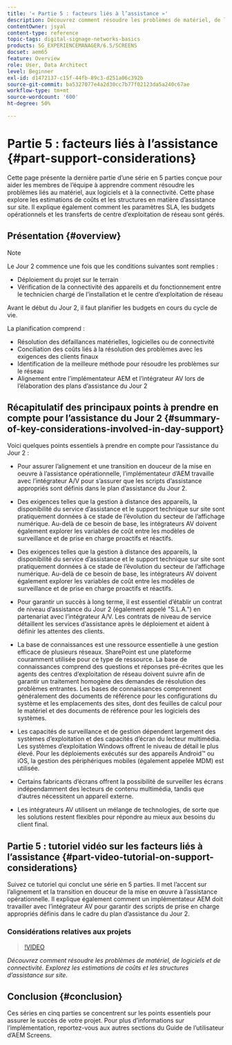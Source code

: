 ```yaml
---
title: '« Partie 5 : facteurs liés à l’assistance »'
description: Découvrez comment résoudre les problèmes de matériel, de logiciels et de connectivité. Explorez les estimations de coûts et les structures d’assistance sur site. Découvrez également comment les paramètres SLA, les budgets opérationnels et les transferts de centre d’exploitation de réseau sont gérés.
contentOwner: jsyal
content-type: reference
topic-tags: digital-signage-networks-basics
products: SG_EXPERIENCEMANAGER/6.5/SCREENS
docset: aem65
feature: Overview
role: User, Data Architect
level: Beginner
exl-id: d1472137-c15f-44fb-89c3-d251a06c392b
source-git-commit: ba5327077e4a2d30cc7b77f02123da5a240c67ae
workflow-type: tm+mt
source-wordcount: '600'
ht-degree: 50%

---
```


# Partie 5 : facteurs liés à l’assistance {#part-support-considerations}

Cette page présente la dernière partie d’une série en 5 parties conçue pour aider les membres de l’équipe à apprendre comment résoudre les problèmes liés au matériel, aux logiciels et à la connectivité. Cette phase explore les estimations de coûts et les structures en matière d’assistance sur site. Il explique également comment les paramètres SLA, les budgets opérationnels et les transferts de centre d’exploitation de réseau sont gérés.

## Présentation {#overview}

>[!NOTE]
>
>Le Jour 2 commence une fois que les conditions suivantes sont remplies :
>
>* Déploiement du projet sur le terrain
>* Vérification de la connectivité des appareils et du fonctionnement entre le technicien chargé de l’installation et le centre d’exploitation de réseau
>
>Avant le début du Jour 2, il faut planifier les budgets en cours du cycle de vie.

La planification comprend :

* Résolution des défaillances matérielles, logicielles ou de connectivité
* Conciliation des coûts liés à la résolution des problèmes avec les exigences des clients finaux
* Identification de la meilleure méthode pour résoudre les problèmes sur le réseau
* Alignement entre l’implémentateur AEM et l’intégrateur AV lors de l’élaboration des plans d’assistance du Jour 2

## Récapitulatif des principaux points à prendre en compte pour l’assistance du Jour 2 {#summary-of-key-considerations-involved-in-day-support}

Voici quelques points essentiels à prendre en compte pour l’assistance du Jour 2 :

* Pour assurer l’alignement et une transition en douceur de la mise en oeuvre à l’assistance opérationnelle, l’implémentateur d’AEM travaille avec l’intégrateur A/V pour s’assurer que les scripts d’assistance appropriés sont définis dans le plan d’assistance du Jour 2.
* Des exigences telles que la gestion à distance des appareils, la disponibilité du service d’assistance et le support technique sur site sont pratiquement données à ce stade de l’évolution du secteur de l’affichage numérique. Au-delà de ce besoin de base, les intégrateurs AV doivent également explorer les variables de coût entre les modèles de surveillance et de prise en charge proactifs et réactifs.

* Des exigences telles que la gestion à distance des appareils, la disponibilité du service d’assistance et le support technique sur site sont pratiquement données à ce stade de l’évolution du secteur de l’affichage numérique. Au-delà de ce besoin de base, les intégrateurs AV doivent également explorer les variables de coût entre les modèles de surveillance et de prise en charge proactifs et réactifs.
* Pour garantir un succès à long terme, il est essentiel d’établir un contrat de niveau d’assistance du Jour 2 (également appelé &quot;S.L.A.&quot;) en partenariat avec l’intégrateur A/V. Les contrats de niveau de service détaillent les services d’assistance après le déploiement et aident à définir les attentes des clients.
* La base de connaissances est une ressource essentielle à une gestion efficace de plusieurs réseaux. SharePoint est une plateforme couramment utilisée pour ce type de ressource. La base de connaissances comprend des questions et réponses pré-écrites que les agents des centres d’exploitation de réseau doivent suivre afin de garantir un traitement homogène des demandes de résolution des problèmes entrantes. Les bases de connaissances comprennent généralement des documents de référence pour les configurations du système et les emplacements des sites, dont des feuilles de calcul pour le matériel et des documents de référence pour les logiciels des systèmes.
* Les capacités de surveillance et de gestion dépendent largement des systèmes d’exploitation et des capacités d’écran du lecteur multimédia. Les systèmes d’exploitation Windows offrent le niveau de détail le plus élevé. Pour les déploiements exécutés sur des appareils Android™ ou iOS, la gestion des périphériques mobiles (également appelée MDM) est utilisée.
* Certains fabricants d’écrans offrent la possibilité de surveiller les écrans indépendamment des lecteurs de contenu multimédia, tandis que d’autres nécessitent un appareil externe.
* Les intégrateurs AV utilisent un mélange de technologies, de sorte que les solutions restent flexibles pour répondre au mieux aux besoins du client final.

## Partie 5 : tutoriel vidéo sur les facteurs liés à l’assistance {#part-video-tutorial-on-support-considerations}

Suivez ce tutoriel qui conclut une série en 5 parties. Il met l’accent sur l’alignement et la transition en douceur de la mise en œuvre à l’assistance opérationnelle. Il explique également comment un implémentateur AEM doit travailler avec l’intégrateur AV pour garantir des scripts de prise en charge appropriés définis dans le cadre du plan d’assistance du Jour 2.

### Considérations relatives aux projets

>[!VIDEO](https://video.tv.adobe.com/v/28383)

*Découvrez comment résoudre les problèmes de matériel, de logiciels et de connectivité. Explorez les estimations de coûts et les structures d’assistance sur site.*

## Conclusion {#conclusion}

Ces séries en cinq parties se concentrent sur les points essentiels pour assurer le succès de votre projet. Pour plus d’informations sur l’implémentation, reportez-vous aux autres sections du Guide de l’utilisateur d’AEM Screens.
